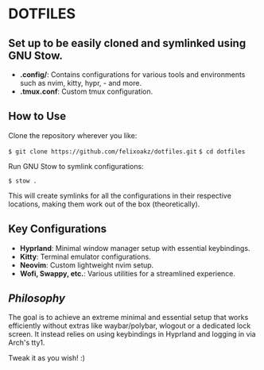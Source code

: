 # DOTFILES

## Set up to be easily cloned and symlinked using GNU Stow.

- **.config/**: Contains configurations for various tools and environments such as nvim, kitty, hypr, - and more.
- **.tmux.conf**: Custom tmux configuration.



## How to Use

Clone the repository wherever you like:

```$ git clone https://github.com/felixoakz/dotfiles.git```
```$ cd dotfiles```

Run GNU Stow to symlink configurations:

```$ stow .```

This will create symlinks for all the configurations in their respective locations, making them work out of the box (theoretically).



## Key Configurations

- **Hyprland**: Minimal window manager setup with essential keybindings.
- **Kitty**: Terminal emulator configurations.
- **Neovim**: Custom lightweight nvim setup.
- **Wofi, Swappy, etc.**: Various utilities for a streamlined experience.



## *Philosophy*

The goal is to achieve an extreme minimal and essential setup that works efficiently without extras like waybar/polybar, wlogout or a dedicated lock screen. It instead relies on using keybindings in Hyprland and logging in via Arch's tty1.

Tweak it as you wish! :)

